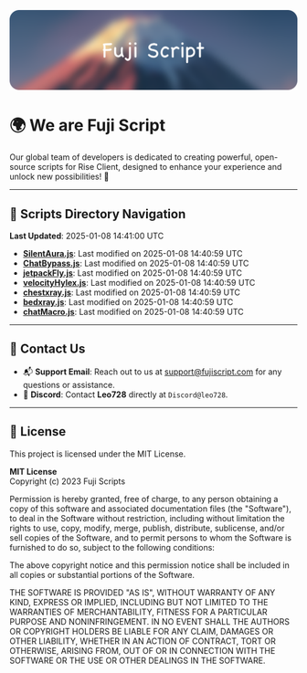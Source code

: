 ![Banner](.github/b.webp)

# 🌍 **We are Fuji Script**

Our global team of developers is dedicated to creating powerful, open-source scripts for Rise Client, designed to enhance your experience and unlock new possibilities! 🌟

---
<!-- SCRIPTS_NAVIGATION_START -->
## 📂 **Scripts Directory Navigation**

**Last Updated**: 2025-01-08 14:41:00 UTC

- **[SilentAura.js](scripts/SilentAura.js)**: Last modified on 2025-01-08 14:40:59 UTC
- **[ChatBypass.js](scripts/ChatBypass.js)**: Last modified on 2025-01-08 14:40:59 UTC
- **[jetpackFly.js](scripts/jetpackFly.js)**: Last modified on 2025-01-08 14:40:59 UTC
- **[velocityHylex.js](scripts/velocityHylex.js)**: Last modified on 2025-01-08 14:40:59 UTC
- **[chestxray.js](scripts/chestxray.js)**: Last modified on 2025-01-08 14:40:59 UTC
- **[bedxray.js](scripts/bedxray.js)**: Last modified on 2025-01-08 14:40:59 UTC
- **[chatMacro.js](scripts/chatMacro.js)**: Last modified on 2025-01-08 14:40:59 UTC

<!-- SCRIPTS_NAVIGATION_END -->

---

## 💬 **Contact Us**  
- 📬 **Support Email**: Reach out to us at [support@fujiscript.com](mailto:support@fujiscript.com) for any questions or assistance.  
- 💬 **Discord**: Contact **Leo728** directly at `Discord@leo728`.

---

## 📜 **License**

This project is licensed under the MIT License.  

**MIT License**  
Copyright (c) 2023 Fuji Scripts  

Permission is hereby granted, free of charge, to any person obtaining a copy of this software and associated documentation files (the "Software"), to deal in the Software without restriction, including without limitation the rights to use, copy, modify, merge, publish, distribute, sublicense, and/or sell copies of the Software, and to permit persons to whom the Software is furnished to do so, subject to the following conditions:  

The above copyright notice and this permission notice shall be included in all copies or substantial portions of the Software.  

THE SOFTWARE IS PROVIDED "AS IS", WITHOUT WARRANTY OF ANY KIND, EXPRESS OR IMPLIED, INCLUDING BUT NOT LIMITED TO THE WARRANTIES OF MERCHANTABILITY, FITNESS FOR A PARTICULAR PURPOSE AND NONINFRINGEMENT. IN NO EVENT SHALL THE AUTHORS OR COPYRIGHT HOLDERS BE LIABLE FOR ANY CLAIM, DAMAGES OR OTHER LIABILITY, WHETHER IN AN ACTION OF CONTRACT, TORT OR OTHERWISE, ARISING FROM, OUT OF OR IN CONNECTION WITH THE SOFTWARE OR THE USE OR OTHER DEALINGS IN THE SOFTWARE.  
